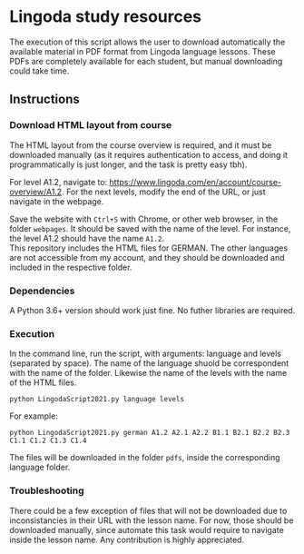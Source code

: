 # Lingoda study resources

The execution of this script allows the user to download automatically the available material in PDF format from Lingoda language lessons. These PDFs are completely available for each student, but manual downloading could take time. 

## Instructions

### Download HTML layout from course
The HTML layout from the course overview is required, and it must be downloaded manually (as it requires authentication to access, and doing it programmatically is just longer, and the task is pretty easy tbh). 

For level A1.2, navigate to: 
https://www.lingoda.com/en/account/course-overview/A1.2.
For the next levels, modify the end of the URL, or just navigate in the webpage. 

Save the website with `Ctrl+S` with Chrome, or other web browser, in the folder `webpages`. It should be saved with the name of the level. For instance, the level A1.2 should have the name `A1.2`.  
This repository includes the HTML files for GERMAN. The other languages are not accessible from my account, and they should be downloaded and included in the respective folder.

### Dependencies
A Python 3.6+ version should work just fine. No futher libraries are required. 

### Execution
In the command line, run the script, with arguments: language and levels (separated by space). The name of the language shuold be correspondent with the name of the folder. Likewise the name of the levels with the name of the HTML files.
```
python LingodaScript2021.py language levels
```
For example:
```
python LingodaScript2021.py german A1.2 A2.1 A2.2 B1.1 B2.1 B2.2 B2.3 C1.1 C1.2 C1.3 C1.4
```

The files will be downloaded in the folder `pdfs`, inside the corresponding language folder. 

### Troubleshooting
There could be a few exception of files that will not be downloaded due to inconsistancies in their URL with the lesson name. For now, those should be downloaded manually, since automate this task would require to navigate inside the lesson name. Any contribution is highly appreciated. 

